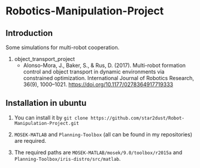 # Robotics-Manipulation-Project
## Introduction

Some simulations for multi-robot cooperation.

1. object_transport_project
	- Alonso-Mora, J., Baker, S., & Rus, D. (2017). Multi-robot formation control and object transport in dynamic environments via constrained optimization. International Journal of Robotics Research, 36(9), 1000–1021. https://doi.org/10.1177/0278364917719333

## Installation in ubuntu

1. You can install it by `git clone https://github.com/star2dust/Robot-Manipulation-Project.git`

2. `MOSEK-MATLAB` and `Planning-Toolbox` (all can be found in my repositories) are required.

3. The required paths are `MOSEK-MATLAB/mosek/9.0/toolbox/r2015a` and `Planning-Toolbox/iris-distro/src/matlab`.
